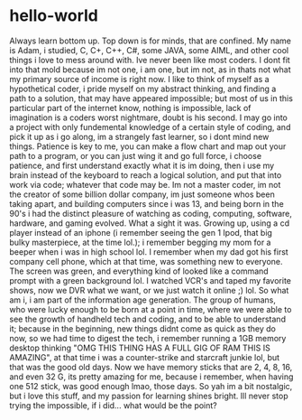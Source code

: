 # hello-world
Always learn bottom up. Top down is for minds, that are confined.
My name is Adam, i studied, C, C+, C++, C#, some JAVA, some AIML, and other cool things i love to mess around with.  Ive never been like most coders.  I dont fit into that mold because im not one, i am one, but im not, as in thats not what my primary source of income is right now.  I like to think of myself as a hypothetical coder, i pride myself on my abstract thinking, and finding a path to a solution, that may have appeared impossible; but most of us in this particular part of the internet know, nothing is impossible, lack of imagination is a coders worst nightmare, doubt is his second.  I may go into a project with only fundemental knowledge of a certain style of coding, and pick it up as i go along, im a strangely fast learner, so i dont mind new things.  Patience is key to me, you can make a flow chart and map out your path to a program, or you can just wing it and go full force, i choose patience, and first understand exactly what it is im doing, then i use my brain instead of the keyboard to reach a logical solution, and put that into work via code; whatever that code may be.  Im not a master coder, im not the creator of some billion dollar company, im just someone whos been taking apart, and building computers since i was 13, and being born in the 90's i had the distinct pleasure of watching as coding, computing, software, hardware, and gaming evolved.  What a sight it was.  Growing up, using a cd player instead of an iphone (i remember seeing the gen 1 Ipod, that big bulky masterpiece, at the time lol.); i remember begging my mom for a beeper when i was in high school lol.  I remember when my dad got his first company cell phone, which at that time, was something new to everyone.  The screen was green, and everything kind of looked like a command prompt with a green background lol.  I watched VCR's and taped my favorite shows, now we DVR what we want, or we just watch it online ;) lol.  So what am i, i am part of the information age generation.  The group of humans, who were lucky enough to be born at a point in time, where we were able to see the growth of handheld tech and coding, and to be able to understand it; because in the beginning, new things didnt come as quick as they do now, so we had time to digest the tech, i remember running a 1GB memory desktop thinking "OMG THIS THING HAS A FULL GIG OF RAM THIS IS AMAZING", at that time i was a counter-strike and starcraft junkie lol, but that was the good old days.  Now we have memory sticks that are 2, 4, 8, 16, and even 32 G, its pretty amazing for me, because i remember, when having one 512 stick, was good enough lmao, those days.  So yah im a bit nostalgic, but i love this stuff, and my passion for learning shines bright.  Ill never stop trying the impossible, if i did... what would be the point?
